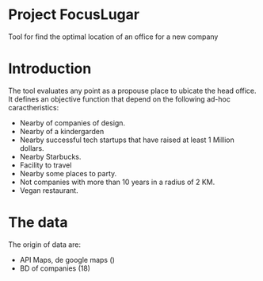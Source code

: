 # Project FocusLugar

Tool for find the optimal location of an office for a new company

# Introduction

The tool evaluates any point as a propouse place to ubicate the head office. It 
defines an objective function that depend on the following ad-hoc caractheristics:

- Nearby of companies of design.
- Nearby of a kindergarden
- Nearby successful tech startups that have raised at least 1 Million dollars.
- Nearby Starbucks.
- Facility to travel
- Nearby some places to party.
- Not companies with more than 10 years in a radius of 2 KM.
- Vegan restaurant.

# The data

The origin of data are:

* API Maps, de google maps ()
* BD of companies (18)

